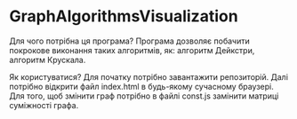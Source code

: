 # GraphAlgorithmsVisualization

Для чого потрібна ця програма?
Програма дозволяє побачити покрокове виконання таких алгоритмів, як: алгоритм Дейкстри, алгоритм Крускала.

Як користуватися?
Для початку потрібно завантажити репозиторій. 
Далі потрібно відкрити файл index.html в будь-якому сучасному браузері.
Для того, щоб змінити граф потрібно в файлі const.js замінити матриці суміжності графа.
